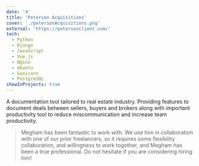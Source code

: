 ```yaml
---
date: '4'
title: 'Peterson Acquisitions'
cover: './petersonAcquisitions.png'
external: 'https://petersonclient.com/'
tech:
  - Python
  - Django
  - JavaScript
  - Vue.js
  - Nginx
  - Ubuntu
  - Gunicorn
  - PostgreSQL
showInProjects: true
---
```


A documentation tool tailored to real estate industry. Providing features to document deals between sellers, buyers and brokers along with important productivity tool to reduce miscommunication and increase team productivity.

> Megham has been fantastic to work with. We use him in collaboration with one of our prior freelancers, so it requires some flexibility collaboration, and willingness to work together, and Megham has been a true professional. Do not hesitate if you are considering hiring him!
